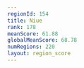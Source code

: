 ```yaml
---
regionId: 154
title: Niue
rank: 178
meanScore: 61.88
globalMeanScore: 68.78
numRegions: 220
layout: region_score
---
```

